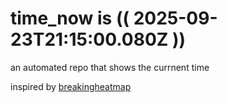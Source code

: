 # time_now is (( 2025-09-23T21:15:00.080Z ))

an automated repo that shows the currnent time

inspired by [breakingheatmap](https://github.com/breakingheatmap/breakingheatmap)
